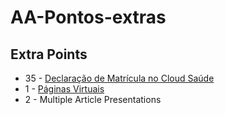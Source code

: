 # AA-Pontos-extras

## Extra Points

- 35 - [Declaração de Matrícula no Cloud Saúde](./DECLARACAO_PARTICIPANTE_PROEX_91856182.pdf)
- 1 - [Páginas Virtuais](https://github.com/Lucasx10/AA_Memory-Paging/tree/356f3b1af83eb2f26ee273fed85333db64e507be)
- 2 - Multiple Article Presentations
